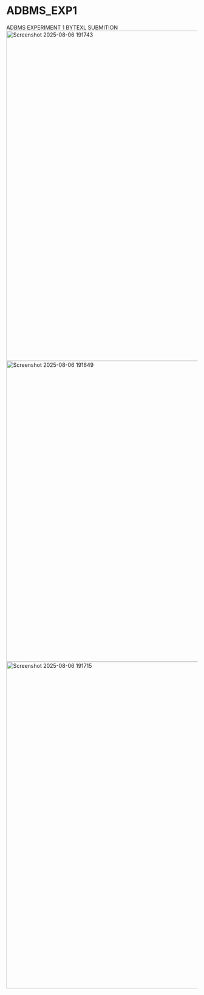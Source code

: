 # ADBMS_EXP1
ADBMS EXPERIMENT 1 BYTEXL SUBMITION
<img width="1918" height="867" alt="Screenshot 2025-08-06 191743" src="https://github.com/user-attachments/assets/253cfae7-cb33-4aa1-b24c-ae2eb5c3f7c5" />
<img width="1919" height="790" alt="Screenshot 2025-08-06 191649" src="https://github.com/user-attachments/assets/d72e2418-57a2-4cbe-a196-c0f367364958" />
<img width="1916" height="858" alt="Screenshot 2025-08-06 191715" src="https://github.com/user-attachments/assets/c9f72ffd-fd4c-443e-b440-9f7dbca73cc5" />

